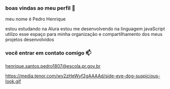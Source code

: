 ### boas vindas ao meu perfil 💙

meu nome é Pedro Henrique

estou estudando na Alura
estou me desenvolvendo na linguagem javaScript
utilizo esse espaço para minha organização e compartilhamento dos meus projetos desenvolvidos

### você entrar em contato comigo 📫

henrique.santos.pedro1807@escola.pr.gov.br




https://media.tenor.com/wy2zHeWyf2gAAAAd/side-eye-dog-suspicious-look.gif
